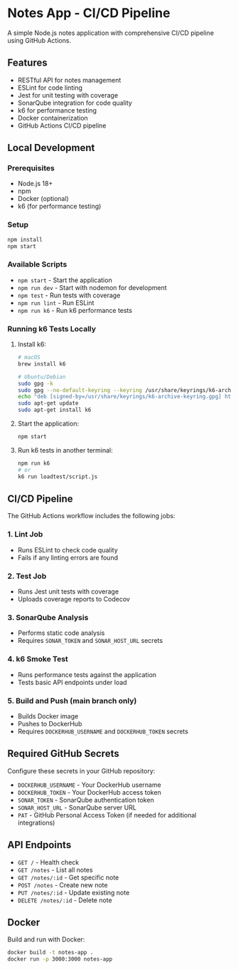 # Notes App - CI/CD Pipeline

A simple Node.js notes application with comprehensive CI/CD pipeline using GitHub Actions.

## Features

- RESTful API for notes management
- ESLint for code linting
- Jest for unit testing with coverage
- SonarQube integration for code quality
- k6 for performance testing
- Docker containerization
- GitHub Actions CI/CD pipeline

## Local Development

### Prerequisites

- Node.js 18+
- npm
- Docker (optional)
- k6 (for performance testing)

### Setup

```bash
npm install
npm start
```

### Available Scripts

- `npm start` - Start the application
- `npm run dev` - Start with nodemon for development
- `npm test` - Run tests with coverage
- `npm run lint` - Run ESLint
- `npm run k6` - Run k6 performance tests

### Running k6 Tests Locally

1. Install k6:
   ```bash
   # macOS
   brew install k6
   
   # Ubuntu/Debian
   sudo gpg -k
   sudo gpg --no-default-keyring --keyring /usr/share/keyrings/k6-archive-keyring.gpg --keyserver hkp://keyserver.ubuntu.com:80 --recv-keys C5AD17C747E3415A3642D57D77C6C491D6AC1D69
   echo "deb [signed-by=/usr/share/keyrings/k6-archive-keyring.gpg] https://dl.k6.io/deb stable main" | sudo tee /etc/apt/sources.list.d/k6.list
   sudo apt-get update
   sudo apt-get install k6
   ```

2. Start the application:
   ```bash
   npm start
   ```

3. Run k6 tests in another terminal:
   ```bash
   npm run k6
   # or
   k6 run loadtest/script.js
   ```

## CI/CD Pipeline

The GitHub Actions workflow includes the following jobs:

### 1. Lint Job
- Runs ESLint to check code quality
- Fails if any linting errors are found

### 2. Test Job  
- Runs Jest unit tests with coverage
- Uploads coverage reports to Codecov

### 3. SonarQube Analysis
- Performs static code analysis
- Requires `SONAR_TOKEN` and `SONAR_HOST_URL` secrets

### 4. k6 Smoke Test
- Runs performance tests against the application
- Tests basic API endpoints under load

### 5. Build and Push (main branch only)
- Builds Docker image
- Pushes to DockerHub
- Requires `DOCKERHUB_USERNAME` and `DOCKERHUB_TOKEN` secrets

## Required GitHub Secrets

Configure these secrets in your GitHub repository:

- `DOCKERHUB_USERNAME` - Your DockerHub username
- `DOCKERHUB_TOKEN` - Your DockerHub access token  
- `SONAR_TOKEN` - SonarQube authentication token
- `SONAR_HOST_URL` - SonarQube server URL
- `PAT` - GitHub Personal Access Token (if needed for additional integrations)

## API Endpoints

- `GET /` - Health check
- `GET /notes` - List all notes
- `GET /notes/:id` - Get specific note
- `POST /notes` - Create new note
- `PUT /notes/:id` - Update existing note
- `DELETE /notes/:id` - Delete note

## Docker

Build and run with Docker:

```bash
docker build -t notes-app .
docker run -p 3000:3000 notes-app
```
